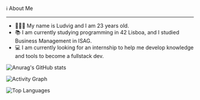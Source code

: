 ℹ️ About Me
_____________________________________________________________________________________________________________________________________________________________________________________________________________________________________________________________________________

* 👨🏼‍💻 My name is Ludvig and I am 23 years old.
* 📚 I am currently studying programming in 42 Lisboa, and I studied Business Management in ISAG.
* 💻 I am currently looking for an internship to help me develop knowledge and tools to become a fullstack dev.

![Anurag's GitHub stats](https://github-readme-stats.vercel.app/api?username=MrRieff&show_icons=true&hide=issues,contribs&theme=tokyonight)

![Activity Graph](https://activity-graph.herokuapp.com/graph?username=MrRieff&theme=redical)

![Top Languages](https://github-readme-stats.vercel.app/api/top-langs/?username=MrRieff&layout=compact&theme=tokyonight)
